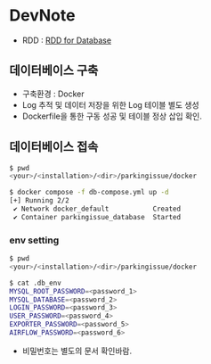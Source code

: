 # DevNote
- RDD : [RDD for Database](https://github.com/DE-32-5-Team5/parkingissue/blob/document/document/4_Requirements_Definition_Document_of_Database.md)

## 데이터베이스 구축

- 구축환경 : Docker
- Log 추적 및 데이터 저장을 위한 Log 테이블 별도 생성
- Dockerfile을 통한 구동 성공 및 테이블 정상 삽입 확인.

## 데이터베이스 접속

``` bash
$ pwd
<your>/<installation>/<dir>/parkingissue/docker

$ docker compose -f db-compose.yml up -d
[+] Running 2/2
 ✔ Network docker_default           Created                                                                        0.2s
 ✔ Container parkingissue_database  Started                                                                        0.4s
```

### env setting

``` bash
$ pwd
<your>/<installation>/<dir>/parkingissue/docker

$ cat .db_env
MYSQL_ROOT_PASSWORD=<password_1>
MYSQL_DATABASE=<password_2>
LOGIN_PASSWORD=<password_3>
USER_PASSWORD=<password_4>
EXPORTER_PASSWORD=<password_5>
AIRFLOW_PASSWORD=<password_6>
```

- 비밀번호는 별도의 문서 확인바람.